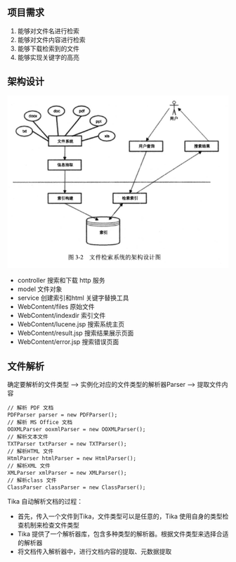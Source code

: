 ## 项目需求

1. 能够对文件名进行检索
2. 能够对文件内容进行检索
3. 能够下载检索到的文件
4. 能够实现关键字的高亮


## 架构设计

![](https://github.com/windfish/img/blob/master/notes-img/搜索/f3a15d93125fc1afa9c411d33868ea0238c.jpg?raw=true)

* controller 搜索和下载 http 服务
* model 文件对象
* service 创建索引和html 关键字替换工具
* WebContent/files 原始文件
* WebContent/indexdir 索引文件
* WebContent/lucene.jsp 搜索系统主页
* WebContent/result.jsp 搜索结果展示页面
* WebContent/error.jsp 搜索错误页面


## 文件解析

确定要解析的文件类型 --> 实例化对应的文件类型的解析器Parser --> 提取文件内容

```
// 解析 PDF 文档
PDFParser parser = new PDFParser();
// 解析 MS Office 文档
OOXMLParser ooxmlParser = new OOXMLParser();
// 解析文本文件
TXTParser txtParser = new TXTParser();
// 解析HTML 文件
HtmlParser htmlParser = new HtmlParser();
// 解析XML 文件
XMLParser xmlParser = new XMLParser();
// 解析class 文件
ClassParser classParser = new ClassParser();
```

Tika 自动解析文档的过程：
* 首先，传入一个文件到Tika，文件类型可以是任意的，Tika 使用自身的类型检查机制来检查文件类型
* Tika 提供了一个解析器库，包含多种类型的解析器。根据文件类型来选择合适的解析器
* 将文档传入解析器中，进行文档内容的提取、元数据提取




